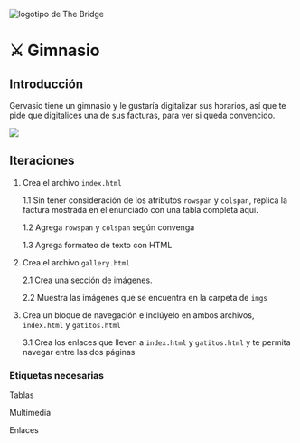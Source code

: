 ![logotipo de The Bridge](https://user-images.githubusercontent.com/27650532/77754601-e8365180-702b-11ea-8bed-5bc14a43f869.png "logotipo de The Bridge")

# :crossed_swords: Gimnasio #

## Introducción ##

Gervasio tiene un gimnasio y le gustaría digitalizar sus horarios, así que te pide que digitalices una de sus facturas, para ver si queda convencido.

![](factura.png)

## Iteraciones ##

1. Crea el archivo `index.html`

    1.1 Sin tener consideración de los atributos `rowspan` y `colspan`, replica la factura mostrada en el enunciado con una tabla completa aquí.

    1.2 Agrega `rowspan` y `colspan` según convenga

    1.3 Agrega formateo de texto con HTML

2. Crea el archivo `gallery.html`

    2.1 Crea una sección de imágenes.

    2.2 Muestra las imágenes que se encuentra en la carpeta de `imgs`

3. Crea un bloque de navegación e inclúyelo en ambos archivos, `index.html` y `gatitos.html`

    3.1 Crea los enlaces que lleven a `index.html` y `gatitos.html` y te permita navegar entre las dos páginas

### Etiquetas necesarias ###

Tablas

Multimedia

Enlaces
